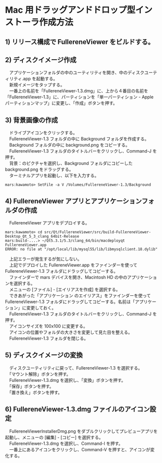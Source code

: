 # Mac 用ドラッグアンドドロップ型インストーラ作成方法

## 1) リリース構成で FullereneViewer をビルドする。

## 2) ディスクイメージ作成
　アプリケーションフォルダの中のユーティリティを開き、中のディスクユーティリティ.app を起動する。  
　新規イメージをタップする。  
　一番上の名前を「FullereneViewer-1.3.dmg」に、上から４番目の名前を「FullereneViewer-1.3」に、パーティションを「単一パーティション - Apple パーティションマップ」に変更し、「作成」ボタンを押す。

## 3) 背景画像の作成
　ドライブアイコンをクリックする。  
　FullereneViewer-1.3 フォルダの中に Background フォルダを作成する。  
　Background フォルダの中に background.png をコピーする。  
　FullereneViewer-1.3 フォルダのタイトルバーをクリックし、Command-J を押す。  
　背景：のピクチャを選択し、Background フォルダにコピーした background.png をドラッグする。  
　ターミナルアプリを起動し、以下を入力する。

    mars:kawamoto> SetFile -a V /Volumes/FullereneViewer-1.3/Background

## 4) FullereneViewer アプリとアプリケーションフォルダの作成
　FullereneViewer アプリをデプロイする。  

    mars:kawamoto> cd src/Qt/FullereneViewer/src/build-FullereneViewer-Desktop_Qt_5_3_clang_64bit-Release
    mars:build-....> ~/Qt5.3.1/5.3/clang_64/bin/macdeployqt FullereneViewer.app
    ERROR: no file at "/opt/local/lib/mysql55/lib/libmysqlclient.18.dylib"

　上記エラーが発生するが気にしない。  
　上記でデプロイした FullereneViewer.app をファインダーを使って FullereneViewer-1.3 フォルダにドラッグしてコピーする。  
　ファインダーで mars デバイスを開き、Macintosh HD の中のアプリケーションを選択する。  
　メニューの [ファイル] - [エイリアスを作成] を選択する。  
　できあがった「アプリケーション のエイリアス」をファインダーを使って FullereneViewer-1.3 フォルダにドラッグしてコピーする。名前は「アプリケーション」に変更しておく。  
　FullereneViewer-1.3 フォルダのタイトルバーをクリックし、Command-J を押す。  
　アイコンサイズを 100x100 に変更する。  
　アイコンの位置やフォルダの大きさを変更して見た目を整える。  
　FullereneViewer-1.3 フォルダを閉じる。

## 5) ディスクイメージの変換
　ディスクユーティリティに戻って、FullereneViewer-1.3 を選択する。  
　「マウント解除」ボタンを押す。  
　FullereneViewer-1.3.dmg を選択し、「変換」ボタンを押す。  
　「保存」ボタンを押す。  
　「置き換え」ボタンを押す。

## 6) FullereneViewer-1.3.dmg ファイルのアイコン設定
　FullereneViewerInstallerDmg.png をダブルクリックしてプレビューアプリを起動し、メニューの [編集] - [コピー] を選択する。  
　FullereneViewer-1.3.dmg を選択し、Command-I を押す。  
　一番上にあるアイコンをクリックし、Command-V を押すと、アイコンが変化する。
